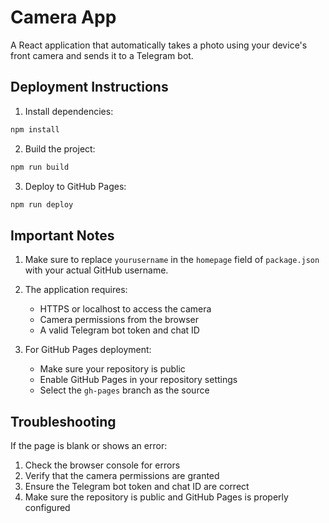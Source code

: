 # Camera App

A React application that automatically takes a photo using your device's front camera and sends it to a Telegram bot.

## Deployment Instructions

1. Install dependencies:
```bash
npm install
```

2. Build the project:
```bash
npm run build
```

3. Deploy to GitHub Pages:
```bash
npm run deploy
```

## Important Notes

1. Make sure to replace `yourusername` in the `homepage` field of `package.json` with your actual GitHub username.

2. The application requires:
   - HTTPS or localhost to access the camera
   - Camera permissions from the browser
   - A valid Telegram bot token and chat ID

3. For GitHub Pages deployment:
   - Make sure your repository is public
   - Enable GitHub Pages in your repository settings
   - Select the `gh-pages` branch as the source

## Troubleshooting

If the page is blank or shows an error:
1. Check the browser console for errors
2. Verify that the camera permissions are granted
3. Ensure the Telegram bot token and chat ID are correct
4. Make sure the repository is public and GitHub Pages is properly configured 